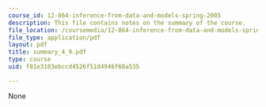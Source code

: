 ```yaml
---
course_id: 12-864-inference-from-data-and-models-spring-2005
description: This file contains notes on the summary of the course.
file_location: /coursemedia/12-864-inference-from-data-and-models-spring-2005/f81e3103ebccd4526f51d4946f68a535_summary_4_9.pdf
file_type: application/pdf
layout: pdf
title: summary_4_9.pdf
type: course
uid: f81e3103ebccd4526f51d4946f68a535

---
```

None